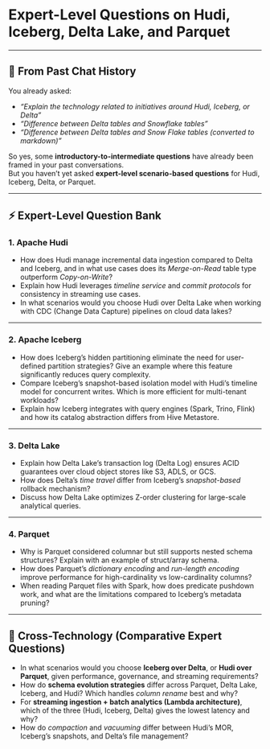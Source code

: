 # Expert-Level Questions on Hudi, Iceberg, Delta Lake, and Parquet

---

## 🔎 From Past Chat History
You already asked:  
- *“Explain the technology related to initiatives around Hudi, Iceberg, or Delta”*  
- *“Difference between Delta tables and Snowflake tables”*  
- *“Difference between Delta tables and Snow Flake tables (converted to markdown)”*  

So yes, some **introductory-to-intermediate questions** have already been framed in your past conversations.  
But you haven’t yet asked **expert-level scenario-based questions** for Hudi, Iceberg, Delta, or Parquet.  

---

## ⚡ Expert-Level Question Bank

### 1. **Apache Hudi**
- How does Hudi manage incremental data ingestion compared to Delta and Iceberg, and in what use cases does its *Merge-on-Read* table type outperform *Copy-on-Write*?  
- Explain how Hudi leverages *timeline service* and *commit protocols* for consistency in streaming use cases.  
- In what scenarios would you choose Hudi over Delta Lake when working with CDC (Change Data Capture) pipelines on cloud data lakes?  

---

### 2. **Apache Iceberg**
- How does Iceberg’s hidden partitioning eliminate the need for user-defined partition strategies? Give an example where this feature significantly reduces query complexity.  
- Compare Iceberg’s snapshot-based isolation model with Hudi’s timeline model for concurrent writes. Which is more efficient for multi-tenant workloads?  
- Explain how Iceberg integrates with query engines (Spark, Trino, Flink) and how its catalog abstraction differs from Hive Metastore.  

---

### 3. **Delta Lake**
- Explain how Delta Lake’s transaction log (Delta Log) ensures ACID guarantees over cloud object stores like S3, ADLS, or GCS.  
- How does Delta’s *time travel* differ from Iceberg’s *snapshot-based* rollback mechanism?  
- Discuss how Delta Lake optimizes Z-order clustering for large-scale analytical queries.  

---

### 4. **Parquet**
- Why is Parquet considered columnar but still supports nested schema structures? Explain with an example of struct/array schema.  
- How does Parquet’s *dictionary encoding* and *run-length encoding* improve performance for high-cardinality vs low-cardinality columns?  
- When reading Parquet files with Spark, how does predicate pushdown work, and what are the limitations compared to Iceberg’s metadata pruning?  

---

## 🎯 Cross-Technology (Comparative Expert Questions)
- In what scenarios would you choose **Iceberg over Delta**, or **Hudi over Parquet**, given performance, governance, and streaming requirements?  
- How do **schema evolution strategies** differ across Parquet, Delta Lake, Iceberg, and Hudi? Which handles *column rename* best and why?  
- For **streaming ingestion + batch analytics (Lambda architecture)**, which of the three (Hudi, Iceberg, Delta) gives the lowest latency and why?  
- How do *compaction* and *vacuuming* differ between Hudi’s MOR, Iceberg’s snapshots, and Delta’s file management?  
